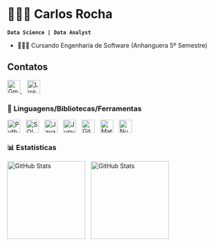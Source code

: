 # 👨🏻‍💻 Carlos Rocha

**`Data Science | Data Analyst`**

- 👨🏽‍🎓 Cursando Engenharia de Software (Anhanguera 5º Semestre)

## Contatos 

<p align="left">
  <a href="mailto:devcarlosrocha23@gmail.com" target="_blank" rel="noopener noreferrer">
    <img src="https://upload.wikimedia.org/wikipedia/commons/4/4e/Gmail_Icon.png" width="30" height="30" alt="Gmail"/>
  </a>
  &nbsp;&nbsp;
  <a href="https://www.linkedin.com/in/carlos-rocha-b7b09524b/" target="_blank" rel="noopener noreferrer">
    <img src="https://cdn.jsdelivr.net/gh/devicons/devicon@latest/icons/linkedin/linkedin-original.svg" width="30" height="30" alt="LinkedIn"/>
  </a>
</p>

### 🤖 Linguagens/Bibliotecas/Ferramentas

<img 
    align="left" 
    alt="Python"
    title="Python" 
    width="30px" 
    style="padding-right: 10px;" 
    src="https://cdn.jsdelivr.net/gh/devicons/devicon@latest/icons/python/python-original.svg" 
/>
<img 
    align="left" 
    alt="SQL"
    title="SQL" 
    width="30px" 
    style="padding-right: 10px;" 
    src="https://cdn.jsdelivr.net/gh/devicons/devicon@latest/icons/azuresqldatabase/azuresqldatabase-original.svg" 
/>
<img 
    align="left" 
    alt="Javascript"
    title="Javascript" 
    width="30px" 
    style="padding-right: 10px;" 
    src="https://cdn.jsdelivr.net/gh/devicons/devicon@latest/icons/javascript/javascript-original.svg" 
/>

<img 
    align="left" 
    alt="Jupyter" 
    title="Jupyter"
    width="30px" 
    style="padding-right: 10px;" 
    src="https://cdn.jsdelivr.net/gh/devicons/devicon@latest/icons/jupyter/jupyter-original-wordmark.svg" 
/>
<img 
    align="left" 
    alt="Git" 
    title="Git"
    width="30px" 
    style="padding-right: 10px;" 
    src="https://cdn.jsdelivr.net/gh/devicons/devicon@latest/icons/git/git-original.svg" 
/>
<img 
    align="left" 
    alt="Matplotlib"
    title="Matplotlib" 
    width="30px" 
    style="padding-right: 10px;" 
    src="https://cdn.jsdelivr.net/gh/devicons/devicon@latest/icons/matplotlib/matplotlib-original.svg" 
/>
<img 
    align="left" 
    alt="NumPy" 
    title="NumPy"
    width="30px" 
    style="padding-right: 10px;" 
    src="https://cdn.jsdelivr.net/gh/devicons/devicon@latest/icons/numpy/numpy-original.svg" 
/>
<br clear="left"/>

### 📊 Estatísticas

<p>
  <img 
    align="left" 
    alt="GitHub Stats" 
    height="180" 
    style="padding-right: 10px;" 
    src="https://github-readme-stats.vercel.app/api?username=rochhax&show_icons=true&theme=tokyonight&include_all_commits=true&locale=pt-br&bg_color=00000000" 
  />
  <img 
    align="left" 
    alt="GitHub Stats" 
    height="180" 
    src="https://github-readme-stats.vercel.app/api/top-langs/?username=rochhax&theme=tokyonight&layout=compact&custom_title=Tecnologias&langs_count=6&bg_color=00000000" 
  />
</p>
<br clear="left"/>
